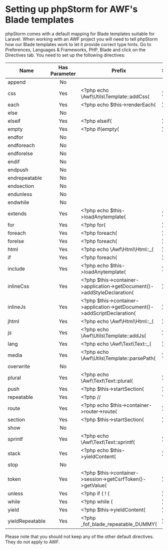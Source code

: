 # Setting up phpStorm for AWF's Blade templates

phpStorm comes with a default mapping for Blade templates suitable for Laravel. When working with an AWF project you will need to tell phpStorm how our Blade templates work to let it provide correct type hints. Go to Preferences, Languages & Frameworks, PHP, Blade and click on the Directives tab. You need to set up the following directives:

| Name | Has Parameter | Prefix | Suffix
| ---- |:-------------:| ------ | ------
| append | No | | |
| css | Yes | <?php echo \Awf\Utils\Template::addCss( | ); ?> |
| each | Yes | <?php echo $this->renderEach( | ); ?> |
| else | No | | |
| elseif | Yes | <?php elseif( | ); ?> |
| empty | Yes | <?php if(empty( | )): ?> |
| endfor | No | | |
| endforeach | No | | |
| endforelse | No | | |
| endif | No | | |
| endpush | No | | |
| endrepeatable | No | | |
| endsection | No | | |
| endunless | No | | |
| endwhile | No | | |
| extends | Yes | <?php echo $this->loadAnytemplate( | ); ?> |
| for | Yes | <?php for( | ); ?>> |
| foreach | Yes | <?php foreach( | ); ?> |
| forelse | Yes | <?php foreach( | ); ?> |
| html | Yes | <?php echo \Awf\Html\Html::_( | ); ?> |
| if | Yes | <?php foreach( | ); ?> |
| include | Yes | <?php echo $this->loadAnytemplate( | ); ?> |
| inlineCss | Yes | <?php $this->container->application->getDocument()->addStyleDeclaration( | ); ?> |
| inlineJs | Yes | <?php $this->container->application->getDocument()->addScriptDeclaration( | ); ?> |
| jhtml | Yes | <?php echo \Awf\Html\Html::_( | ); ?> |
| js | Yes | <?php echo \Awf\Utils\Template::addJs( | ); ?> |
| lang | Yes | <?php echo \Awf\Text\Text::_( | ); ?> |
| media | Yes | <?php echo \Awf\Utils\Template::parsePath( | ); ?> |
| overwrite | No | | |
| plural | Yes | <?php echo \Awf\Text\Text::plural( | ); ?> |
| push | Yes | <?php \$this->startSection( | ); ?> |
| repeatable | Yes | <?php // | ?> |
| route | Yes | <?php echo \$this->container->router->route( | ); ?> |
| section | Yes | <?php $this->startSection( | ); ?> |
| show | No | | |
| sprintf | Yes | <?php echo \Awf\Text\Text::sprintf( | ); ?> |
| stack | Yes | <?php echo \$this->yieldContent( | ); ?> |
| stop | No | | |
| token | Yes | <?php $this->container->session->getCsrfToken()->getValue( | ); ?> |
| unless | Yes | <?php if ( ! ( | )): ?> |
| while | Yes | <?php while ( | ): ?> |
| yield | Yes | <?php $this->yieldContent( | ); ?> |
| yieldRepeatable | Yes | <?php _fof_blade_repeatable_DUMMY( | ); ?> |

Please note that you should not keep any of the other default directives. They do not apply to AWF.